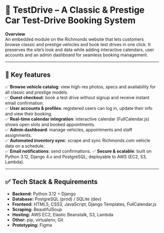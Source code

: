 # 🚗 TestDrive – A Classic & Prestige Car Test-Drive Booking System

**Overview**  
An embedded module on the Richmonds website that lets customers browse classic and prestige vehicles and book test drives in one click. It preserves the site’s look and data while adding interactive calendars, user accounts and an admin dashboard for seamless booking management.

---

## 📌 Key features

✅ **Browse vehicle catalog**: view high-res photos, specs and availability for all classic and prestige models.  
✅ **Guest checkout**: book a test drive without signup and receive instant email confirmation.  
✅ **User accounts & profiles**: registered users can log in, update their info and view their booking.  
✅ **Real-time calendar integration**: interactive calendar (FullCalendar.js) shows open slots and booked appointments.  
✅ **Admin dashboard**: manage vehicles, appointments and staff assignments.  
✅ **Automated inventory sync**: scrape and sync Richmonds.com vehicle data on a schedule.  
✅ **Email notifications**: send confirmations.
✅ **Secure & scalable**: built on Python 3.12, Django 4.x and PostgreSQL; deployable to AWS (EC2, S3, Lambda).

---

## ✅ Tech Stack & Requirements

- **Backend:** Python 3.12 + Django 
- **Database:** PostgreSQL (prod) / SQLite (dev)  
- **Frontend:** HTML5, CSS3, JavaScript, Django Templates, FullCalendar.js  
- **Scraping:** BeautifulSoup  
- **Hosting:** AWS EC2, Elastic Beanstalk, S3, Lambda  
- **Other:** pip, virtualenv, Git  
- **Prototyping:** Figma
